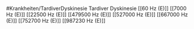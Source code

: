 #Krankheiten/TardiverDyskinesie
Tardiver Dyskinesie
[[60 Hz (E)]]
[[7000 Hz (E)]]
[[22500 Hz (E)]]
[[479500 Hz (E)]]
[[527000 Hz (E)]]
[[667000 Hz (E)]]
[[752700 Hz (E)]]
[[987230 Hz (E)]]